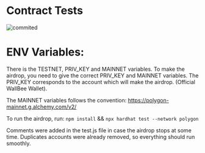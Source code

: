 
# Contract Tests

![commited](https://user-images.githubusercontent.com/79999985/223297094-428c181e-a33b-4e66-9cf3-d28de1319e78.png)

# ENV Variables:

There is the TESTNET, PRIV_KEY and MAINNET variables. To make the airdrop, you need to give the correct PRIV_KEY and MAINNET variables.
The PRIV_KEY corresponds to the account which will make the airdrop. (Official WallBee Wallet).

The MAINNET variables follows the convention:
https://polygon-mainnet.g.alchemy.com/v2/<API-KEY-HERE>

To run the airdrop, run:
`npm install` && `npx hardhat test --network polygon` 

Comments were added in the test.js file in case the airdrop stops at some time. Duplicates accounts were already removed, so everything should run smoothly.

